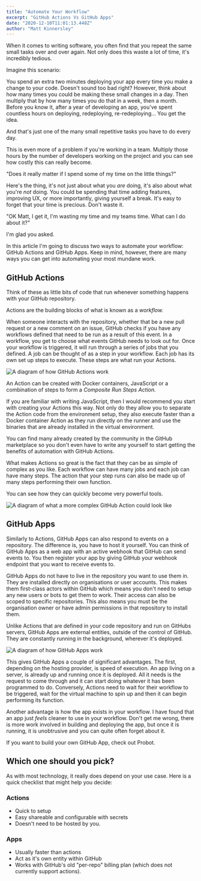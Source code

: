 ```yaml
---
title: "Automate Your Workflow"
excerpt: "GitHub Actions Vs GitHub Apps"
date: "2020-12-10T11:01:13.448Z"
author: "Matt Kinnersley"
---
```


When it comes to writing software, you often find that you repeat the same small tasks over and over again. Not only does this waste a lot of time, it's incredibly tedious.

Imagine this scenario:

You spend an extra two minutes deploying your app every time you make a change to your code. Doesn't sound too bad right? However, think about how many times you could be making these small changes in a day. Then multiply that by how many times you do that in a week, then a month. Before you know it, after a year of developing an app, you've spent countless hours on deploying, redeploying, re-redeploying... You get the idea.

And that's just one of the many small repetitive tasks you have to do every day.

This is even more of a problem if you're working in a team. Multiply those hours by the number of developers working on the project and you can see how costly this can really become.

"Does it really matter if I spend some of my time on the little things?"

Here's the thing, it's not just about what you *are* doing, it's also about what you're *not* doing. You could be spending that time adding features, improving UX, or more importantly, giving yourself a break. It's easy to forget that your time is precious. Don't waste it.

"OK Matt, I get it, I'm wasting my time and my teams time. What can I do about it?"

I'm glad you asked.

In this article I'm going to discuss two ways to automate your workflow: GitHub Actions and GitHub Apps. Keep in mind, however, there are many ways you can get into automating your most mundane work.

## GitHub Actions

Think of these as little bits of code that run whenever something happens with your GitHub repository.

Actions are the building blocks of what is known as a *workflow.*

When someone interacts with the repository, whether that be a new pull request or a new comment on an issue, GitHub checks if you have any workflows defined that need to be run as a result of this event. In a workflow, you get to choose what events GitHub needs to look out for. Once your workflow is triggered, it will run through a series of jobs that you defined. A job can be thought of as a step in your workflow. Each job has its own set up steps to execute. These steps are what run your Actions.

![A diagram of how GitHub Actions work](/images/github-action.png)

An Action can be created with Docker containers, JavaScript or a combination of steps to form a *Composite Run Steps Action.*

If you are familiar with writing JavaScript, then I would recommend you start with creating your Actions this way. Not only do they allow you to separate the Action code from the environment setup, they also execute faster than a Docker container Action as they run directly on the runner and use the binaries that are already installed in the virtual environment.

You can find many already created by the community in the GitHub marketplace so you don't even have to write any yourself to start getting the benefits of automation with GitHub Actions.

What makes Actions so great is the fact that they can be as simple of complex as you like. Each workflow can have many jobs and each job can have many steps. The action that your step runs can also be made up of many steps performing their own function.

You can see how they can quickly become very powerful tools.

![A diagram of what a more complex GitHub Action could look like](/images/complex-github-action.png)

## GitHub Apps

Similarly to Actions, GitHub Apps can also respond to events on a repository. The difference is, you have to host it yourself. You can think of GitHub Apps as a web app with an active webhook that GitHub can send events to. You then register your app by giving GitHub your webhook endpoint that you want to receive events to.

GitHub Apps do not have to live in the repository you want to use them in. They are installed directly on organisations or user accounts. This makes them first-class actors within GitHub which means you don't need to setup any new users or bots to get them to work. Their access can also be scoped to specific repositories. This also means you must be the organisation owner or have admin permissions in that repository to install them.

Unlike Actions that are defined in your code repository and run on GitHubs servers, GitHub Apps are external entities, outside of the control of GitHub. They are constantly running in the background, wherever it's deployed.

![A diagram of how GitHub Apps work](/images/github-app.png)

This gives GitHub Apps a couple of significant advantages. The first, depending on the hosting provider, is speed of execution. An app living on a server, is already up and running once it is deployed. All it needs is the request to come through and it can start doing whatever it has been programmed to do. Conversely, Actions need to wait for their workflow to be triggered, wait for the virtual machine to spin up and then it can begin performing its function.

Another advantage is how the app exists in your workflow. I have found that an app just *feels* cleaner to use in your workflow. Don't get me wrong, there is more work involved in building and deploying the app, but once it is running, it is unobtrusive and you can quite often forget about it.

If you want to build your own GitHub App, check out Probot. 

## Which one should you pick?

As with most technology, it really does depend on your use case. Here is a quick checklist that might help you decide:

### Actions

- Quick to setup
- Easy shareable and configurable with secrets
- Doesn't need to be hosted by you.

### Apps

- Usually faster than actions
- Act as it's own entity within GitHub
- Works with GitHub's old "per-repo" billing plan (which does not currently support actions).